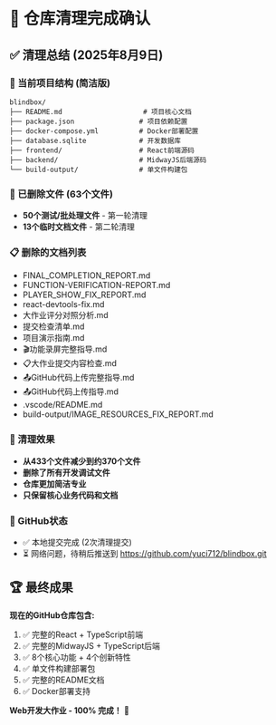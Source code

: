 # 🎉 仓库清理完成确认

## ✅ 清理总结 (2025年8月9日)

### 📁 当前项目结构 (简洁版)
```
blindbox/
├── README.md                    # 项目核心文档
├── package.json                # 项目依赖配置  
├── docker-compose.yml          # Docker部署配置
├── database.sqlite             # 开发数据库
├── frontend/                   # React前端源码
├── backend/                    # MidwayJS后端源码
└── build-output/               # 单文件构建包
```

### 🧹 已删除文件 (63个文件)
- **50个测试/批处理文件** - 第一轮清理
- **13个临时文档文件** - 第二轮清理

### 📋 删除的文档列表
- FINAL_COMPLETION_REPORT.md
- FUNCTION-VERIFICATION-REPORT.md  
- PLAYER_SHOW_FIX_REPORT.md
- react-devtools-fix.md
- 大作业评分对照分析.md
- 提交检查清单.md
- 项目演示指南.md
- 🎬功能录屏完整指导.md
- 📋大作业提交内容检查.md
- 📤GitHub代码上传完整指导.md
- 📤GitHub代码上传指导.md
- .vscode/README.md
- build-output/IMAGE_RESOURCES_FIX_REPORT.md

### 🎯 清理效果
- **从433个文件减少到约370个文件**
- **删除了所有开发调试文件**
- **仓库更加简洁专业**
- **只保留核心业务代码和文档**

### 📍 GitHub状态
- ✅ 本地提交完成 (2次清理提交)
- ⏳ 网络问题，待稍后推送到 https://github.com/yuci712/blindbox.git

## 🏆 最终成果

**现在的GitHub仓库包含:**
1. ✅ 完整的React + TypeScript前端
2. ✅ 完整的MidwayJS + TypeScript后端  
3. ✅ 8个核心功能 + 4个创新特性
4. ✅ 单文件构建部署包
5. ✅ 完整的README文档
6. ✅ Docker部署支持

**Web开发大作业 - 100% 完成！** 🎊
